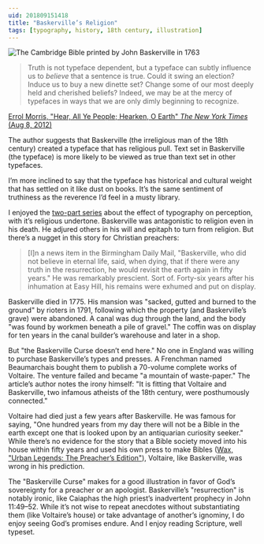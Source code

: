 ```yaml
---
uid: 201809151418
title: "Baskerville’s Religion"
tags: [typography, history, 18th century, illustration]
---
```


![The Cambridge Bible printed by John Baskerville in 1763](https://upload.wikimedia.org/wikipedia/en/1/1d/Basker%27s_bible.jpg)

> Truth is not typeface dependent, but a typeface can subtly influence us to *believe* that a sentence is true. Could it swing an election? Induce us to buy a new dinette set? Change some of our most deeply held and cherished beliefs? Indeed, we may be at the mercy of typefaces in ways that we are only dimly beginning to recognize.

[Errol Morris, "Hear, All Ye People; Hearken, O Earth" *The New York Times* (Aug 8, 2012)](https://opinionator.blogs.nytimes.com/2012/08/08/hear-all-ye-people-hearken-o-earth/)

The author suggests that Baskerville (the irreligious man of the 18th century) created a typeface that has religious pull. Text set in Baskerville (the typeface) is more likely to be viewed as true than text set in other typefaces.

I’m more inclined to say that the typeface has historical and cultural weight that has settled on it like dust on books. It’s the same sentiment of truthiness as the reverence I’d feel in a musty library.

I enjoyed the [two-part series](https://opinionator.blogs.nytimes.com/2012/08/09/hear-all-ye-people-hearken-o-earth-part-2/) about the effect of typography on perception, with it’s religious undertone. Baskerville was antagonistic to religion even in his death. He adjured others in his will and epitaph to turn from religion. But there’s a nugget in this story for Christian preachers:

> [I]n a news item in the Birmingham Daily Mail, "Baskerville, who did not believe in eternal life, said, when dying, that if there were any truth in the resurrection, he would revisit the earth again in fifty years." He was remarkably prescient. Sort of. Forty-six years after his inhumation at Easy Hill, his remains were exhumed and put on display.  

Baskerville died in 1775. His mansion was "sacked, gutted and burned to the ground" by rioters in 1791, following which the property (and Baskerville’s grave) were abandoned. A canal was dug through the land, and the body "was found by workmen beneath a pile of gravel." The coffin was on display for ten years in the canal builder’s warehouse and later in a shop.

But "the Baskerville Curse doesn’t end here." No one in England was willing to purchase Baskerville’s types and presses. A Frenchman named Beaumarchais bought them to publish a 70-volume complete works of Voltaire. The venture failed and became "a mountain of waste-paper." The article’s author notes the irony himself: "It is fitting that Voltaire and Baskerville, two infamous atheists of the 18th century, were posthumously connected."

Voltaire had died just a few years after Baskerville. He was famous for saying, "One hundred years from my day there will not be a Bible in the earth except one that is looked upon by an antiquarian curiosity seeker." While there’s no evidence for the story that a Bible society moved into his house within fifty years and used his own press to make Bibles ([Wax, "Urban Legends: The Preacher’s Edition"](https://www.thegospelcoalition.org/blogs/trevin-wax/urban-legends-the-preachers-edition/)), Voltaire, like Baskerville, was wrong in his prediction.

The "Baskerville Curse" makes for a good illustration in favor of God’s sovereignty for a preacher or an apologist. Baskerville’s "resurrection" is notably ironic, like Caiaphas the high priest’s inadvertent prophecy in John 11:49–52. While it’s not wise to repeat anecdotes without substantiating them (like Voltaire’s house) or take advantage of another’s ignominy, I do enjoy seeing God’s promises endure. And I enjoy reading Scripture, well typeset.
